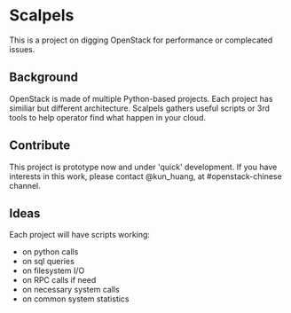 # Scalpels
This is a project on digging OpenStack for performance or complecated issues.

## Background
OpenStack is made of multiple Python-based projects. Each project has similiar but different architecture. Scalpels gathers useful scripts or 3rd tools to help operator find what happen in your cloud.

## Contribute
This project is prototype now and under 'quick' development. If you have interests in this work, please contact @kun_huang, at #openstack-chinese channel.

## Ideas
Each project will have scripts working:

* on python calls
* on sql queries
* on filesystem I/O
* on RPC calls if need
* on necessary system calls
* on common system statistics
